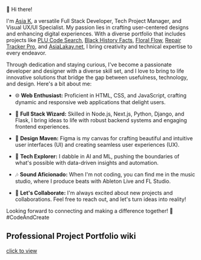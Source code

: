 👋 Hi there! 

I'm [Asia K](https://www.asialakay.net), a versatile Full Stack Developer, Tech Project Manager, and Visual UX/UI Specialist. My passion lies in crafting user-centered designs and enhancing digital experiences. With a diverse portfolio that includes projects like [PLU Code Search](https://github.com/asiakay/Produce-PLU-Code-Search), [Black History Facts](https://github.com/asiakay/history-fact-app), [Floral Flow](https://github.com/asiakay/floralflow), [Repair Tracker Pro](https://github.com/asiakay/repair-tracker-pro), and [AsiaLakay.net](https://www.asialakay.net),  I bring creativity and technical expertise to every endeavor. 

Through dedication and staying curious, I've become a passionate developer and designer with a diverse skill set, and I love to bring to life innovative solutions that bridge the gap between usefulness, technology, and design. Here's a bit about me:

- 🌐 **Web Enthusiast:** Proficient in HTML, CSS, and JavaScript, crafting dynamic and responsive web applications that delight users.

- 🔗 **Full Stack Wizard:** Skilled in Node.js, Next.js, Python, Django, and Flask, I bring ideas to life with robust backend systems and engaging frontend experiences.

- 🎨 **Design Maven:** Figma is my canvas for crafting beautiful and intuitive user interfaces (UI) and creating seamless user experiences (UX).

- 🤖 **Tech Explorer:** I dabble in AI and ML, pushing the boundaries of what's possible with data-driven insights and automation.

- 🎶 **Sound Aficionado:** When I'm not coding, you can find me in the music studio, where I produce beats with Ableton Live and FL Studio.

- 🚀 **Let's Collaborate:** I'm always excited about new projects and collaborations. Feel free to reach out, and let's turn ideas into reality!

Looking forward to connecting and making a difference together! 🚀 #CodeAndCreate

## Professional Project Portfolio wiki
[click to view](https://github.com/asiakay/asiakay/wiki)


